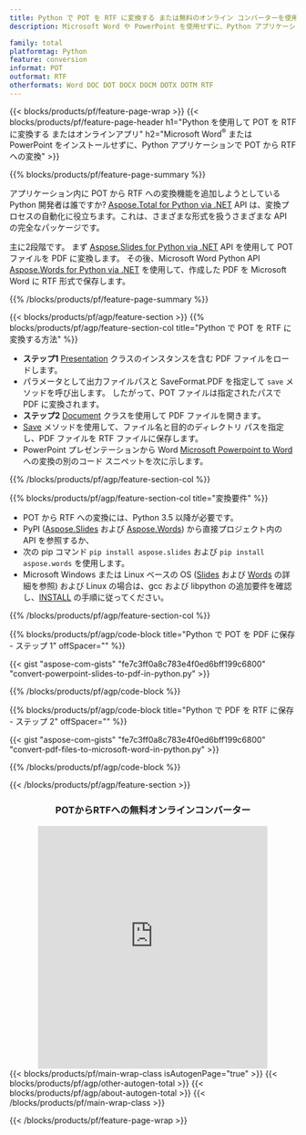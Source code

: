 ```yaml
---
title: Python で POT を RTF に変換する または無料のオンライン コンバーターを使用
description: Microsoft Word や PowerPoint を使用せずに、Python アプリケーションで POT から RTF への変換 またはオンライン。コードを統合する前に、無料の CSV から POT へのオンライン コンバーターをすばやくテストします。 

family: total
platformtag: Python
feature: conversion
informat: POT
outformat: RTF
otherformats: Word DOC DOT DOCX DOCM DOTX DOTM RTF
---
```

{{< blocks/products/pf/feature-page-wrap >}}
{{< blocks/products/pf/feature-page-header h1="Python を使用して POT を RTF に変換する またはオンラインアプリ" h2="Microsoft Word<sup>&reg;</sup> または PowerPoint をインストールせずに、Python アプリケーションで POT から RTF への変換" >}}

{{% blocks/products/pf/feature-page-summary %}}

アプリケーション内に POT から RTF への変換機能を追加しようとしている Python 開発者は誰ですか? [Aspose.Total for Python via .NET](https://products.aspose.com/total/python-net/) API は、変換プロセスの自動化に役立ちます。これは、さまざまな形式を扱うさまざまな API の完全なパッケージです。  

主に2段階です。 まず [Aspose.Slides for Python via .NET](https://products.aspose.com/slides/python-net/) API を使用して POT ファイルを PDF に変換します。 その後、Microsoft Word Python API [Aspose.Words for Python via .NET](https://products.aspose.com/words/python-net/) を使用して、作成した PDF を Microsoft Word に RTF 形式で保存します。 

{{% /blocks/products/pf/feature-page-summary %}}

{{< blocks/products/pf/agp/feature-section >}}
{{% blocks/products/pf/agp/feature-section-col title="Python で POT を RTF に変換する方法" %}}
-  **ステップ1** [Presentation](https://reference.aspose.com/slides/python-net/aspose.slides/presentation/) クラスのインスタンスを含む PDF ファイルをロードします。
-  パラメータとして出力ファイルパスと SaveFormat.PDF を指定して `save` メソッドを呼び出します。 したがって、POT ファイルは指定されたパスで PDF に変換されます。
- **ステップ2** [Document](https://reference.aspose.com/words/python-net/aspose.words/document/) クラスを使用して PDF ファイルを開きます。
- [Save](https://reference.aspose.com/words/python-net/aspose.words/document/save/) メソッドを使用して、ファイル名と目的のディレクトリ パスを指定し、PDF ファイルを RTF ファイルに保存します。
- PowerPoint プレゼンテーションから Word [Microsoft Powerpoint to Word](https://products.aspose.com/total/python-net/conversion/) への変換の別のコード スニペットを次に示します。

{{% /blocks/products/pf/agp/feature-section-col %}}

{{% blocks/products/pf/agp/feature-section-col title="変換要件" %}}

- POT から RTF への変換には、Python 3.5 以降が必要です。
- PyPI ([Aspose.Slides](https://pypi.org/project/Aspose.Slides/) および [Aspose.Words](https://pypi.org/project/aspose-words/)) から直接プロジェクト内の API を参照するか、
- 次の pip コマンド ```pip install aspose.slides``` および ```pip install aspose.words``` を使用します。 
- Microsoft Windows または Linux ベースの OS ([Slides](https://docs.aspose.com/slides/python-net/system-requirements/) および [Words](https://docs.aspose.com/words/python-net/system-requirements/) の詳細を参照) および Linux の場合は、gcc および libpython の追加要件を確認し、[INSTALL](https://docs.aspose.com/words/python-net/installation/) の手順に従ってください。
 

{{% /blocks/products/pf/agp/feature-section-col %}}

{{% blocks/products/pf/agp/code-block title="Python で POT を PDF に保存 - ステップ 1" offSpacer="" %}}

{{< gist "aspose-com-gists" "fe7c3ff0a8c783e4f0ed6bff199c6800" "convert-powerpoint-slides-to-pdf-in-python.py" >}}

{{% /blocks/products/pf/agp/code-block %}}

{{% blocks/products/pf/agp/code-block title="Python で PDF を RTF に保存 - ステップ 2" offSpacer="" %}}

{{< gist "aspose-com-gists" "fe7c3ff0a8c783e4f0ed6bff199c6800" "convert-pdf-files-to-microsoft-word-in-python.py" >}}

{{% /blocks/products/pf/agp/code-block %}}

{{< /blocks/products/pf/agp/feature-section >}}

<div class="container-fluid agp-content bg-white aboutfile box-1 vh100 section nopbtm">
<div class=container>
<div class=row>
<div class="demobox tc col-md-12 padding-0" align="center">

<h3>POTからRTFへの無料オンラインコンバーター</h3>

<iframe style="border: none; height: 426px;" scrolling="no" src="https://total-conversion-app-65z5r2lp.qa.k8s.dynabic.com/?to=rtf&from=pot" id="child-iframe" width="80%"></iframe>

</div></div>
</div></div>
{{< blocks/products/pf/main-wrap-class isAutogenPage="true" >}}
{{< blocks/products/pf/agp/other-autogen-total >}}
{{< blocks/products/pf/agp/about-autogen-total >}}
{{< /blocks/products/pf/main-wrap-class >}}

{{< /blocks/products/pf/feature-page-wrap >}}